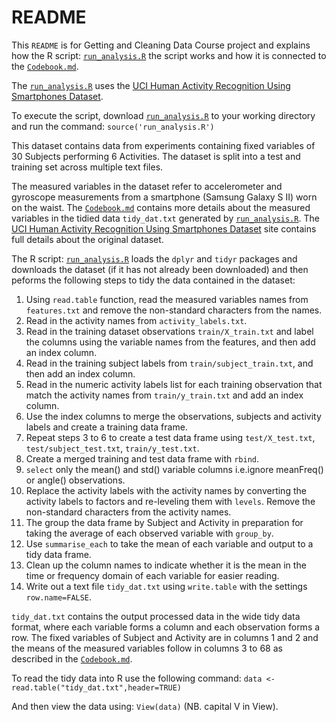 README
========================================================
This ```README``` is for Getting and Cleaning Data Course project and explains how the R script: [```run_analysis.R```](https://github.com/ab604/data_cleaning_project/blob/master/run_analysis.R) the script works and how it is connected to the [```Codebook.md```](https://github.com/ab604/data_cleaning_project/blob/master/Codebook.md).

The [```run_analysis.R```](https://github.com/ab604/data_cleaning_project/blob/master/run_analysis.R) uses the [UCI Human Activity Recognition Using Smartphones Dataset](http://archive.ics.uci.edu/ml/datasets/Human+Activity+Recognition+Using+Smartphones#).

To execute the script, download [```run_analysis.R```](https://github.com/ab604/data_cleaning_project/blob/master/run_analysis.R) to your working directory and run the command:
`source('run_analysis.R')`

This dataset contains data from experiments containing fixed variables of 30 Subjects performing 6 Activities. The dataset is split into a test and training set across multiple text files.

The measured variables in the dataset refer to accelerometer and gyroscope measurements from a smartphone (Samsung Galaxy S II) worn on the waist. The [```Codebook.md```](https://github.com/ab604/data_cleaning_project/blob/master/Codebook.md) contains more details about the measured variables in the tidied data ```tidy_dat.txt``` generated by [```run_analysis.R```](https://github.com/ab604/data_cleaning_project/blob/master/run_analysis.R). The [UCI Human Activity Recognition Using Smartphones Dataset](http://archive.ics.uci.edu/ml/datasets/Human+Activity+Recognition+Using+Smartphones#) site contains full details about the original dataset.

The R script: [```run_analysis.R```](https://github.com/ab604/data_cleaning_project/blob/master/run_analysis.R) loads the ```dplyr``` and ```tidyr``` packages and downloads the dataset (if it has not already been downloaded) and then peforms the following steps to tidy the data contained in the dataset:

1. Using ```read.table``` function, read the measured variables names from ```features.txt``` and remove the non-standard characters from the names.
2. Read in the activity names from ```activity_labels.txt```.
3. Read in the training dataset observations ```train/X_train.txt``` and label the columns using the variable names from the features, and then add an index column.
4. Read in the training subject labels from ```train/subject_train.txt```, and then add an index column.
5. Read in the numeric activity labels list for each training observation that match the activity names from ```train/y_train.txt``` and add an index column.
6. Use the index columns to merge the observations, subjects and activity labels and create a training data frame.
7. Repeat steps 3 to 6 to create a test data frame using ```test/X_test.txt```, ```test/subject_test.txt```, ```train/y_test.txt```.
8. Create a merged training and test data frame with ```rbind```.
9. ```select``` only the mean() and std() variable columns i.e.ignore meanFreq() or angle() observations.
10. Replace the activity labels with the activity names by converting the activity labels to factors and re-leveling them with ```levels```. Remove the non-standard characters from the activity names.
11. The group the data frame by Subject and Activity in preparation for taking the average of each observed variable with ```group_by```.
12. Use ```summarise_each``` to take the mean of each variable and output to a tidy data frame.
13. Clean up the column names to indicate whether it is the mean in the time or frequency domain of each variable for easier reading.
14. Write out a text file ```tidy_dat.txt``` using ```write.table``` with the settings ```row.name=FALSE```.

```tidy_dat.txt``` contains the output processed data in the wide tidy data format, where each variable forms a column and each observation forms a row. The fixed variables of Subject and Activity are in columns 1 and 2 and the means of the measured variables follow in columns 3 to 68 as described in the [```Codebook.md```](https://github.com/ab604/data_cleaning_project/blob/master/Codebook.md).

To read the tidy data into R use the following command:
`data <- read.table("tidy_dat.txt",header=TRUE)`

And then view the data using:
`View(data)` (NB. capital V in View). 




